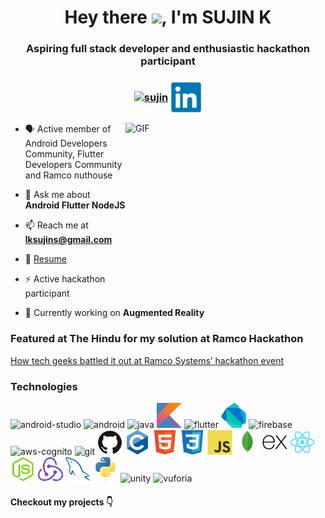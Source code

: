 <h1 align="center">Hey there <img src="https://media.tenor.com/images/aadee35242e901eb394dcf5680ba5acb/tenor.gif" width="35px" />, I'm SUJIN K</h1>
<h3 align="center">Aspiring full stack developer and enthusiastic hackathon participant</h3>
<h3 align="center">
<a href="https://sujin.surge.sh" target="blank"><img align="center" src="https://mir-s3-cdn-cf.behance.net/projects/404/aa8a2b94014737.Y3JvcCwzMzY2LDI2MzMsMCww.png" alt="sujin" height="50" width="50" /></a>
<a href="https://www.linkedin.com/in/sujink" target="blank"><img align="center" src="https://raw.githubusercontent.com/devicons/devicon/master/icons/linkedin/linkedin-original.svg" alt="https://www.linkedin.com/in/sujink/" height="50" width="50" /></a>
</h3>

<img align="right" alt="GIF" src="https://www.damiestechnologies.com/img/programmer.gif" width="320" height="280" />

- 🗣️ Active member of Android Developers Community, Flutter Developers Community and Ramco nuthouse 

- 💬 Ask me about **Android  Flutter  NodeJS**

- 📫 Reach me at **lksujins@gmail.com**

- 📝 [Resume](https://github.com/sujink1999/Resume/blob/master/Sujin's%20Resume.pdf)

- ⚡ Active hackathon participant

- 🔨 Currently working on **Augmented Reality**

### Featured at The Hindu for my solution at Ramco Hackathon

[How tech geeks battled it out at Ramco Systems’ hackathon event
](https://www.thehindu.com/sci-tech/technology/thinking-in-java/article30494245.ece)


### Technologies
<p align="left"> 
  
<img src="https://www.freepnglogos.com/uploads/android-logo-png/android-logo-android-studio-appjoy-25.png" alt="android-studio" width="40" height="40"/> 
<img src="https://cdn.worldvectorlogo.com/logos/android.svg" alt="android" width="40" height="40"/> 
<img src="https://seeklogo.com/images/J/java-logo-7F8B35BAB3-seeklogo.com.png" alt="java" width="40" height="40"/> 
<img src="https://raw.githubusercontent.com/devicons/devicon/master/icons/kotlin/kotlin-original.svg" alt="kotlin" width="40" height="40"/> 
  
  
<img src="https://cdn.worldvectorlogo.com/logos/flutter-logo.svg" alt="flutter" width="40" height="40"/> 
<img src="https://raw.githubusercontent.com/devicons/devicon/master/icons/dart/dart-original.svg" alt="dart" width="40" height="40"/> 
  
  
<img src="https://www.vectorlogo.zone/logos/firebase/firebase-icon.svg" alt="firebase" width="40" height="40"/> 
<img src="https://brandslogos.com/wp-content/uploads/images/large/aws-cognito-logo.png" alt="aws-cognito" width="40" height="40"/> 
<img src="https://www.vectorlogo.zone/logos/git-scm/git-scm-icon.svg" alt="git" width="40" height="40"/> 
<img src="https://raw.githubusercontent.com/devicons/devicon/master/icons/github/github-original.svg" alt="git" width="40" height="40"/> 
<img src="https://raw.githubusercontent.com/devicons/devicon/master/icons/c/c-original.svg" alt="c" width="40" height="40"/> 
  
<img src="https://raw.githubusercontent.com/devicons/devicon/master/icons/html5/html5-original.svg" alt="mongodb" width="40" height="40"/>   
<img src="https://raw.githubusercontent.com/devicons/devicon/master/icons/css3/css3-original.svg" alt="css" width="40" height="40"/>

<img src="https://raw.githubusercontent.com/devicons/devicon/master/icons/javascript/javascript-original.svg" alt="javascript" width="40" height="40"/>
<img src="https://raw.githubusercontent.com/devicons/devicon/master/icons/mongodb/mongodb-original.svg" alt="mongodb" width="40" height="40"/> 
<img src="https://raw.githubusercontent.com/devicons/devicon/master/icons/express/express-original.svg" alt="express" width="40" height="40"/> 
<img src="https://raw.githubusercontent.com/devicons/devicon/master/icons/react/react-original.svg" alt="reactjs" width="40" height="40"/> 
<img src="https://raw.githubusercontent.com/devicons/devicon/master/icons/nodejs/nodejs-original.svg" alt="nodejs" width="40" height="40"/> 
<img src="https://raw.githubusercontent.com/devicons/devicon/master/icons/redux/redux-original.svg" alt="redux" width="40" height="40"/> 

  
<img src="https://raw.githubusercontent.com/devicons/devicon/master/icons/mysql/mysql-original.svg" alt="mysql" width="40" height="40"/> 


<img src="https://raw.githubusercontent.com/devicons/devicon/master/icons/python/python-original.svg" alt="python" width="40" height="40"/> 
<img src="https://cdn.freebiesupply.com/logos/large/2x/unity-69-logo-black-and-white.png" alt="unity" width="40" height="40"/> 
<img src="https://skywell.software/wp-content/uploads/2019/05/vuforia-logo.png" alt="vuforia" width="40" height="40"/>


#### Checkout my projects 👇
  
  
  
<!-- <svg height="40" width="40"viewBox="0 0 128 128">
<path fill="#6762A6" d="M39.3 89h53.3c4.6 0 8.3-3.7 8.3-8.3v-70.4c0-4.6-3.7-8.3-8.3-8.3h-53.3c-4.6 0-8.3 3.7-8.3 8.3v70.3c0 4.7 3.7 8.4 8.3 8.4zm38.2-75h10.8s-1.8 5-7.5 12h-10.4c3.7-4 7.1-12 7.1-12zm-20.5-.4v20.7s27-10.8 27 8.2v34.5h-8.8l-.2.1v-34.8s2.3-8.3-27.8 3.4c-.1.1-.1-32.1-.1-32.1h9.9zm-10 43.6l9.9 9.9-9.9 9.9v-19.8zM35.3 102.8c-4 0-7.3.5-9.7 1.4-.9 3.2-1.3 6.6-1.3 10.4 0 7 1.2 11.3 9.2 11.3 3.7 0 6.8-1.1 9.3-2.3l-.8-3.6c-2.4.9-5.5 1.7-8.2 1.7-3.5 0-4.6-.9-4.8-6.9h15v-2.2c0-6.1-2.2-9.8-8.7-9.8zm-6.3 9.2c.1-3 .3-3.8.5-4.7 1.9-.4 4.1-.4 5.6-.4 3.3 0 3.9 2.1 3.9 5.1h-10zM13.9 102.8c-2.7 0-4.9.7-7.9 1.5v-10.3h-4v31h4v-16.6c3-1 5-1.5 7-1.5 1 0 2 .5 2 1.7v16.9l.4-.4h4.6v-15.8c0-3.8-1.8-6.5-6.1-6.5zM122 103v17.4c-3 1-5.6 1.5-7.7 1.5-1 0-2.3-.5-2.3-1.7v-17.2h-4v16.7c0 3.7 1.3 6.3 5.6 6.3 2.7 0 7.4-.4 12.4-3.5v-19.5h-4zM103.8 103h-5.4c-1.3 3-3.2 7-5.6 9h-1.8v-18h-5v31h5v-10h2.1c2.8 3 4.6 7 6 10h5.6c-2.1-4-4.5-8.4-7.7-12.4 2.6-2.7 5-5.6 6.8-9.6zM48 125h4v-16.6c2-.8 5-1.1 7-1.2v-4c-3 .2-7 .9-11 3.1v18.7zM71.4 102.8c-6.1 0-10.3 3.2-10.3 11.7 0 8 3.2 11.5 10.3 11.5 6.1 0 10.3-3.2 10.3-11.7 0-8-3.2-11.5-10.3-11.5zm0 19.2c-4 0-5.7-1.4-5.7-7.5 0-5.6 2-7.7 5.7-7.7 4 0 5.7 1.4 5.7 7.5-.1 5.6-2.1 7.7-5.7 7.7z"></path>
</svg>  -->
<!--
**sujink1999/SUJINK1999** is a ✨ _special_ ✨ repository because its `README.md` (this file) appears on your GitHub profile.

Here are some ideas to get you started:

- 🔭 I’m currently working on ...
- 🌱 I’m currently learning ...
- 👯 I’m looking to collaborate on ...
- 🤔 I’m looking for help with ...
- 💬 Ask me about ...
- 📫 How to reach me: ...
- 😄 Pronouns: ...
- ⚡ Fun fact: ...
-->
